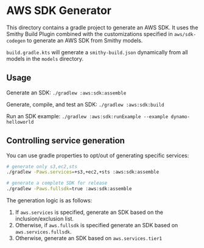 # AWS SDK Generator

This directory contains a gradle project to generate an AWS SDK. It uses the Smithy Build Plugin combined with the customizations specified in `aws/sdk-codegen` to generate an AWS SDK from Smithy models.

`build.gradle.kts` will generate a `smithy-build.json` dynamically from all models in the `models` directory.

## Usage

Generate an SDK:
`./gradlew :aws:sdk:assemble`

Generate, compile, and test an SDK:
`./gradlew :aws:sdk:build`

Run an SDK example:
`./gradlew :aws:sdk:runExample --example dynamo-helloworld`

## Controlling service generation
You can use gradle properties to opt/out of generating specific services:
```bash
# generate only s3,ec2,sts
./gradlew -Paws.services=+s3,+ec2,+sts :aws:sdk:assemble

# generate a complete SDK for release
./gradlew -Paws.fullsdk=true :aws:sdk:assemble
```

The generation logic is as follows:
1. If `aws.services` is specified, generate an SDK based on the inclusion/exclusion list.
2. Otherwise, if `aws.fullsdk` is specified generate an SDK based on `aws.services.fullsdk`.
3. Otherwise, generate an SDK based on `aws.services.tier1`
